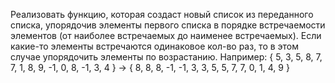 Реализовать функцию, которая создаст новый список из переданного списка,
упорядочив элементы первого списка в порядке встречаемости элементов (от наиболее
встречаемых до наименее встречаемых). Если какие-то элементы встречаются
одинаковое кол-во раз, то в этом случае упорядочить элементы по возрастанию.
Например:
{ 5, 3, 5, 8, 7, 7, 1, 8, 9, -1, 0, 8, -1, 3, 4 } → { 8, 8, 8, -1, -1, 3, 3, 5, 5, 7, 7, 0, 1, 4, 9 }
